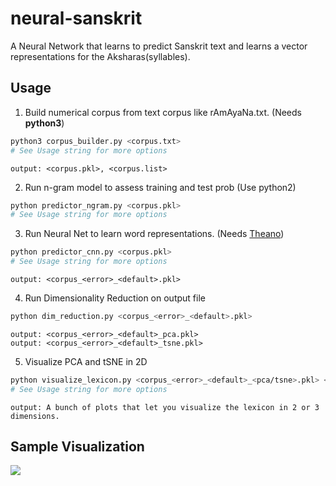 
# neural-sanskrit

A Neural Network that learns to predict Sanskrit text and learns a vector representations for the Aksharas(syllables).

## Usage

1) Build numerical corpus from text corpus like rAmAyaNa.txt. (Needs __python3__)
```sh
python3 corpus_builder.py <corpus.txt> 
# See Usage string for more options
```
    output: <corpus.pkl>, <corpus.list>


2) Run n-gram model to assess training and test prob (Use python2)
```sh
python predictor_ngram.py <corpus.pkl> 
# See Usage string for more options
```


3) Run Neural Net to learn word representations. (Needs [Theano](https://github.com/Theano/Theano))

```sh
python predictor_cnn.py <corpus.pkl> 
# See Usage string for more options
```
	output: <corpus_<error>_<default>.pkl> 

4) Run Dimensionality Reduction on output file
```sh
python dim_reduction.py <corpus_<error>_<default>.pkl> 
```
	output: <corpus_<error>_<default>_pca.pkl>
	output: <corpus_<error>_<default>_tsne.pkl>

5) Visualize PCA and tSNE in 2D 
```sh
python visualize_lexicon.py <corpus_<error>_<default>_<pca/tsne>.pkl> <corpus.list> 
# See Usage string for more options
```

	output: A bunch of plots that let you visualize the lexicon in 2 or 3 dimensions.

## Sample Visualization
![](https://raw.github.com/rakeshvar/neural-sanskrit/pca_vowel.png)
